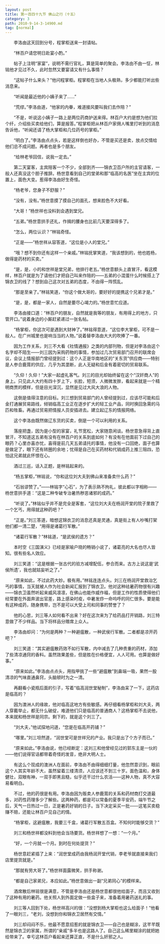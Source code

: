 ```yaml
---
layout: post
title: 第一百四十九节 佛山之行（十五）
category: 3
path: 2010-9-14-3-14900.md
tag: [normal]
---
```


　　李洛由这天回到分号，程掌柜送来一封请帖。

　　“林百户请您明日赴宴小酌。”

　　帖子上注明“家宴”，说明不需行官礼，算是简单的聚会。李洛由不由一怔，林铭他才见过不久，此时忽然又要宴请又有什么事情？

　　“这帖子什么来头？”他问程掌柜。程掌柜在当地人头极熟，多少都能打听出些消息来。

　　“听闻是最近他的小姨子来了……”

　　“荒缪。”李洛由道，“他家的内眷，难道接风要叫我们去作陪？”

　　“不是，听说这小姨子一路上是两位药商护送来得。林百户大约是想为他们拉个纤，介绍些买卖给他们，算是报答。”程掌柜把从林百户家佣人嘴里打听到的消息告诉他，“听闻还请了杨大掌柜和几位药号的掌柜。”

　　“明白了。”李洛由点点头，若是这样倒也好办，不管是买还是卖，放点交情给他们总不成问题。再者也是多个朋友。

　　“给林老爷回信，说我一定去。”

　　第二天宴客，主宾陪客一个不少，全部到齐——锦衣卫百户所的主官请客，一般人还真没这个胆子推辞。杨世意看到自己的堂弟和那“临高的名医”坐在主宾的位置上，面色大变。惹得李洛由好生奇怪。

　　“杨老爷，您身子不舒服？”

　　“没有，没有。”杨世意摸了摸自己的面孔，想来脸色不大好看。

　　“大哥！”杨世祥也没料到会遇到堂兄。

　　“五弟。”杨世意拱手还礼，作揖的腰身也比前几天要深得多了。

　　“怎么，两位认识？”林铭奇怪。

　　“正是——”杨世祥从容答道，“这位是小人的堂兄。”

　　“哦？想不到你还有这样一个亲戚。”林铭抚掌笑道，“我该想到的，他也姓杨，做得是药材的买卖。”

　　“是，是，小的和世祥是堂兄弟，他排行老五。”杨世意额头上直冒汗，看这模样，林百户就是为了请他们才把自己叫来作陪的——五弟的小混蛋什么时候搭上了锦衣卫的线了？想到自己这次对五弟的态度，不由得一阵慌乱。

　　“那是至亲了。”林铭笑道，“你这个做大哥的，要好好的提携这个兄弟才是。”

　　“是，是，都是一家人，自然是要尽心竭力的。”杨世意忙应道。

　　李洛由接口道：“林百户的朋友，自然就是我等的朋友，有用得上的地方，只管开口。”说着身边的小厮赶紧递过一张名帖。

　　“杨掌柜，你这次可是遇到大财神了。”林铭得意道，“这位李大掌柜，可不是一般人。在广州城里也是响当当的人物。”说着替李洛由大大的吹捧了一番。

　　因为工作关系，刘三不大看《社情通报》之类的内部刊物，但是对李洛由这个名字却不陌生——刘三因为采购药物的事情，参加过几次贸易部门召开的联席会议，会议上情报部门曾经提到过：这个人正是华南地区的“关东货”供应商——特别是人参合鹿茸的供应，几乎为其垄断，此人无疑和后金有着密切的贸易联系。

　　“久仰！久仰！”大家一起虚礼客气。刘三的目光却始终留在这个“汉奸商人”的身上。只见此人大约有四十岁上下，长脸，短须，人微微发胖，看起来就是一个精明商贾的模样，但是目光深沉，显然是见过大风大浪的人物。

　　这倒是值得注意的目标。刘三想到贸易部门的人曾经提到过，应该尽可能和后金打通展贸易路线，倾销临高工业正在逐步扩大的轻工业产品，同时换回急需的马匹和牲畜。再通过贸易把情报人员安插进去。建立起辽东的情报网络。

　　这个李洛由既然做辽东货的买卖，倒是一个可以利用的关系。

　　落座把盏，因为是小型的家宴，礼节宽松，大家随意闲谈。杨世意急得背上直冒汗，不知道这五弟有没有在林百户的关系到底如何？有没有在他面前下过自己的眼药？心里亦喜亦忧，喜得是前几天五弟请托的事情，他没有一口回绝，面子也算是做足了，眼下还有转圈的余地；忧得是自己在买药材和代销成药上推三阻四，恐怕这兄弟就此怀恨在心。

　　酒过三巡，话入正题，是林铭起来的。

　　“杨五掌柜，”林铭说，“你和这位刘大夫到佛山来准备卖什么药？”

　　“石翁谬赞了。”——林铭字“心石”，为了表示熟不拘礼，彼此都以字相称——杨世意拱手道：“这是二种专破专治暑热秽恶诸邪的成药。”

　　“听说了。”林铭似乎并不是完全是客套，“这位刘大夫在杨润开堂的院子里救了一个乞丐，用得就这种药吧？”

　　“正是。”刘三答道，暗想这锦衣卫的消息还真是灵通，真是街上有人吵嘴打架他们都一清二楚，“用得是诸葛行军散。”

　　“诸葛行军散？”林铭道，“是武侯的遗方？”

　　本时空《三国演义》已经是家喻户晓的畅销小说了，诸葛亮的大名也尽人皆知。很有些名人效应。

　　刘三笑道：“这是根据一张古代的验方减增配伍，参合而来。古方上说这是‘武侯所遗’，我也就姑妄听之了。”

　　“原来如此，不过此药大妙。极有用。”林铭连连点头。刘三在杨润开堂救治乞丐的事情，当天就被人作为社会新闻汇报到了锦衣卫。他对这种祛暑药物很有兴趣——锦衣卫虽然听起来威风凛凛，在佛山也能作威作福，但是工作的性质使得他们经常要在外面奔波出官差，路上感染时疫，中暑发痧一命呜呼的同仁很多。要是能有这种成药，随身携带，岂不是可以大受上司和同事的赞誉了？

　　他的心思，刘三等人如何看不出来？好在这次来为了给药品打开销路，刘三特意做了不少样品。当下将样品分赠席上众人。

　　李洛由却问：“为何是两种？一种避瘟散，一种武侯行军散。二者都是凉开药吧？”

　　刘三笑道：“其实避瘟散药效不如行军散，内中减去了几种贵重的药材，添加了些清凉通窍的香料。虽然效果差些，但是胜在价格便宜，人人可用。也算是做好事。”

　　“原来如此。”李洛由点点头，用指甲挑了一些“避瘟散”到鼻端一吸，果然一股清凉的气味直通鼻窍，头脑顿时为之一清。

　　再翻看小瓷瓶后面的引子，写着“临高润世堂秘制”，李洛由呆了一下，这药店是临高的？

　　因为澳洲人的缘故，他对临高这地方有些敏感。再仔细看杨掌柜和刘大夫，两人穿戴举止，都无什么破绽，难道他们只是临高的普通商人？这杨掌柜不去说他，本来就和杨世祥是同宗。剩下的，就是这个刘三了。

　　“刘大夫，”他试探地问道，“您是在临高开药铺？”

　　“哪里。”刘三坦然道，“润世堂可是世祥兄的产业。我只是出了个方子而已。”

　　“原来如此。”李洛由说，他已经断定：这刘三和他曾经见过的郭东主是一伙的——他们说得官话都带着奇怪的发音，绝非大明人士。

　　有这么个现成的澳洲人在面前，李洛由不由得细细打量，他忽然意识到，眼前这个人其实年龄不大，虽然留着三缕清须，人应该还不到三十岁。面色温和，身体健壮，双眼有神，一双手即黑且糙，似乎还干过什么农活——这种人物，真不大容易看明白。

　　不过，他的药很是有用。李洛由因为贩卖人参鹿茸的关系和药材商打交道最多，对药性药理多少了解些。这两种药，都是可以常备的夏季平安药，端午节之后，天气一日热过一日，正是暑药好销的日子。当下决定采买一批——这笔买卖稳赚不赔，还能让林百户见自己的情。

　　“杨掌柜，这避瘟散，我要三千盒，诸葛行军散五百盒。不知何时能够交货？”

　　刘三和杨世祥都没料到他会当场要货。杨世祥想了一想：“一个月。”

　　“好，一个月就一个月。到时在何处提货？”

　　杨世意赶紧插了上来：“润世堂成药由我杨润开堂代销，李老爷就直接来我们店里提货就是。”

　　“那就有劳大哥了。”杨世祥面露微笑，拱手称谢。

　　“都是自己家弟兄，本应如此。”杨世意做出一副“兄弟同心”的模样来。

　　酒席散后林铭很是满意，不管是李洛由还是杨世意都很他给面子，而且又收到了这种有用的暑药。他关照人到外面定做一些盒子来，准备着用暑药送礼的事。

　　刘三等人回到下处，杨世祥高兴的很：“没想到杨大掌柜也这么给面子！”他看了一眼刘三，“老刘，没想到你和锦衣卫居然有交情。”

　　刘三却闷闷不乐，他最不愿意招惹的就是锦衣卫——自己也是糊涂，这芊芊既然是锦衣卫的家属，所谓的“亲戚”多半也是这路人了。自己这么稀里糊涂的就把她给带来了。幸亏这林百户看起来还算正直，不是什么奸邪之人。
